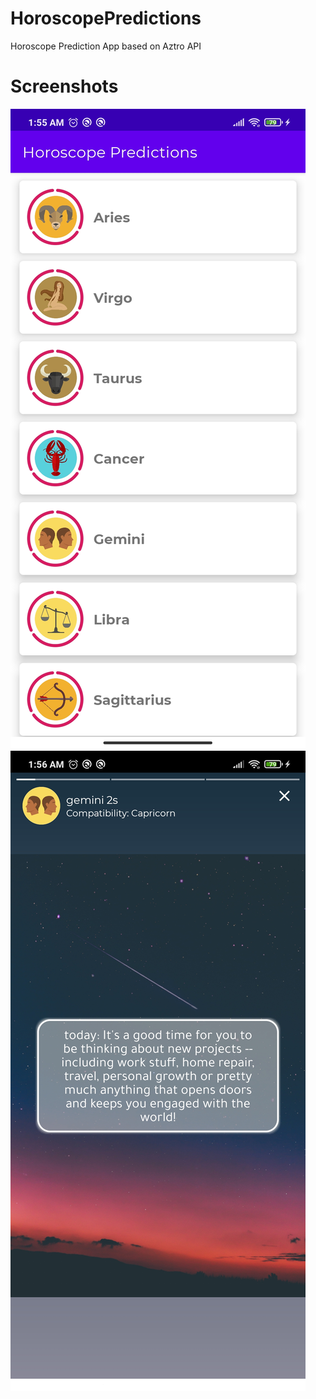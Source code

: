 # HoroscopePredictions
Horoscope Prediction App based on Aztro API

# Screenshots
![image](screenshots/screenshot1.jpg)
![image](screenshots/screenshot2.jpg)

